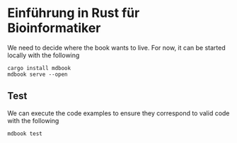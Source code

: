 # Einführung in Rust für Bioinformatiker


We need to decide where the book wants to live. 
For now, it can be started locally with the following


```shell
cargo install mdbook
mdbook serve --open
```

## Test

We can execute the code examples to ensure they correspond to valid code
with the following

```shell
mdbook test
```
